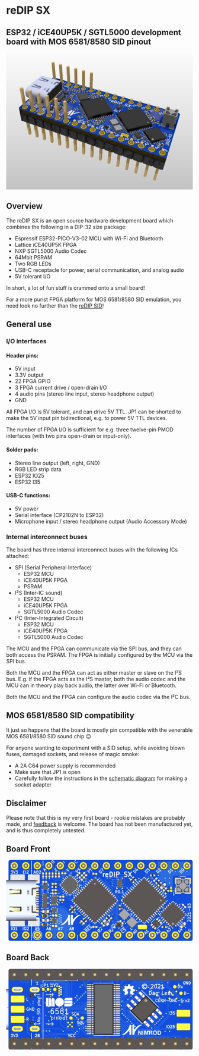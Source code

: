 # reDIP SX

## ESP32 / iCE40UP5K / SGTL5000 development board with MOS 6581/8580 SID pinout
![Board](documentation/reDIP-SX-board.png)

## Overview
The reDIP SX is an open source hardware development board which combines the following in a DIP-32 size package:

* Espressif ESP32-PICO-V3-02 MCU with Wi-Fi and Bluetooth
* Lattice iCE40UP5K FPGA
* NXP SGTL5000 Audio Codec
* 64Mbit PSRAM
* Two RGB LEDs
* USB-C receptacle for power, serial communication, and analog audio
* 5V tolerant I/O

In short, a lot of fun stuff is crammed onto a small board!

For a more purist FPGA platform for MOS 6581/8580 SID emulation, you need look no further than the [reDIP SID](https://github.com/daglem/reDIP-SID)!

## General use

### I/O interfaces

#### Header pins:

* 5V input
* 3.3V output
* 22 FPGA GPIO
* 3 FPGA current drive / open-drain I/O
* 4 audio pins (stereo line input, stereo headphone output)
* GND

All FPGA I/O is 5V tolerant, and can drive 5V TTL. JP1 can be shorted to make the 5V input pin bidirectional, e.g. to power 5V TTL devices.

The number of FPGA I/O is sufficient for e.g. three twelve-pin PMOD interfaces (with two pins open-drain or input-only).

#### Solder pads:

* Stereo line output (left, right, GND)
* RGB LED strip data
* ESP32 IO25
* ESP32 I35

#### USB-C functions:

* 5V power
* Serial interface (CP2102N to ESP32)
* Microphone input / stereo headphone output (Audio Accessory Mode)

### Internal interconnect buses

The board has three internal interconnect buses with the following ICs attached:

* SPI (Serial Peripheral Interface)
  * ESP32 MCU
  * iCE40UP5K FPGA
  * PSRAM
* I²S (Inter-IC sound)
  * ESP32 MCU
  * iCE40UP5K FPGA
  * SGTL5000 Audio Codec
* I²C (Inter-Integrated Circuit)
  * ESP32 MCU
  * iCE40UP5K FPGA
  * SGTL5000 Audio Codec

The MCU and the FPGA can communicate via the SPI bus, and they can both access the PSRAM. The FPGA is initially configured by the MCU via the SPI bus.

Both the MCU and the FPGA can act as either master or slave on the I²S bus. E.g. if the FPGA acts as the I²S master, both the audio codec and the MCU can in theory play back audio, the latter over Wi-Fi or Bluetooth.

Both the MCU and the FPGA can configure the audio codec via the I²C bus.

## MOS 6581/8580 SID compatibility

It just so happens that the board is mostly pin compatible with the venerable MOS 6581/8580 SID sound chip :wink:

For anyone wanting to experiment with a SID setup, while avoiding blown fuses, damaged sockets, and release of magic smoke:

* A 2A C64 power supply is recommended
* Make sure that JP1 is open
* Carefully follow the instructions in the [schematic diagram](documentation/reDIP-SX-sch.pdf) for making a socket adapter

## Disclaimer

Please note that this is my very first board - rookie mistakes are probably made, and [feedback](https://github.com/daglem/reDIP-SX/discussions/1) is welcome. The board has not been manufactured yet, and is thus completely untested.

## Board Front
![Board Front](documentation/reDIP-SX-board-front.png)

## Board Back
![Board Back](documentation/reDIP-SX-board-back.png)
